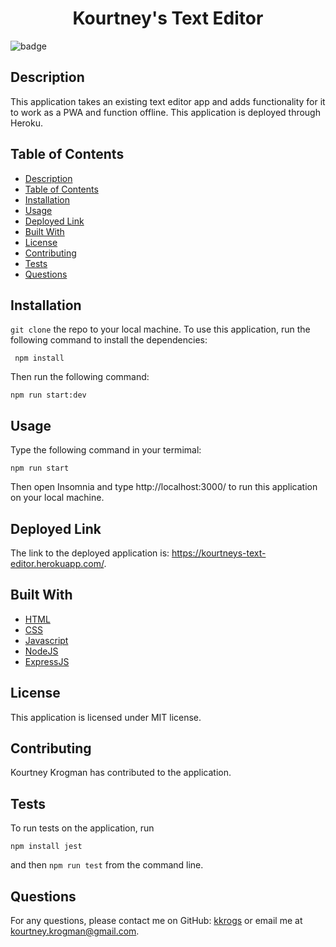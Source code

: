 <h1 align="center">Kourtney's Text Editor</h1>
  
![badge](https://img.shields.io/badge/license-MIT-blue.svg)

## Description
This application takes an existing text editor app and adds functionality for it to work as a PWA and function offline. This application is deployed through Heroku.

## Table of Contents
- [Description](#description)
- [Table of Contents](#table-of-contents)
- [Installation](#installation)
- [Usage](#usage)
- [Deployed Link](#deployed-link)
- [Built With](#built-with)
- [License](#license)
- [Contributing](#contributing)
- [Tests](#tests)
- [Questions](#questions)

## Installation
`git clone` the repo to your local machine. To use this application, run the following command to install the dependencies: 

     npm install

Then run the following command:

`npm run start:dev`

## Usage
Type the following command in your termimal:

`npm run start`

Then open Insomnia and type http://localhost:3000/ to run this application on your local machine.

## Deployed Link

The link to the deployed application is: https://kourtneys-text-editor.herokuapp.com/.



## Built With

* [HTML](https://developer.mozilla.org/en-US/docs/Web/HTML)
* [CSS](https://developer.mozilla.org/en-US/docs/Web/CSS)
* [Javascript](https://developer.mozilla.org/en-US/docs/Web/Javascript)
* [NodeJS](https://nodejs.org/en/)
* [ExpressJS](https://expressjs.com/)
  

## License
This application is licensed under MIT license. 

## Contributing
Kourtney Krogman has contributed to the application.

## Tests
To run tests on the application, run

`npm install jest`

and then `npm run test` from the command line.


## Questions
For any questions, please contact me on GitHub: [kkrogs](https://github.com/kkrogs) or email me at kourtney.krogman@gmail.com.


